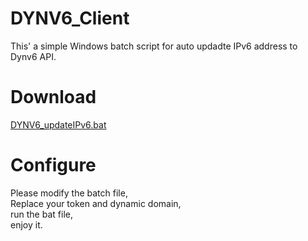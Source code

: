 # DYNV6_Client
This'  a simple Windows batch script for auto updadte IPv6 address to Dynv6 API.
# Download
[DYNV6_updateIPv6.bat](https://github.com/tannx/DYNV6_Client/releases/tag/0.01)

# Configure
Please modify the batch file,<br>
Replace your token and dynamic domain,<br>
run the bat file,<br>
enjoy it.<br>
